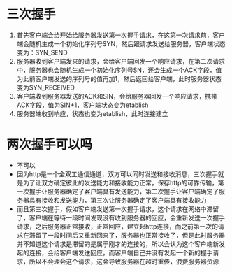# 三次握手
1. 首先客户端会给开始给服务器发送第一次握手请求，在这第一次请求前，客户端会随机生成一个初始化序列号SYN，然后跟请求发送给服务器，客户端状态变为：SYN_SEND
2. 服务器收到客户端发来的请求，会给客户端回发一个响应请求，在第二次请求中，服务器也会随机生成一个初始化序列号SN，还会生成一个ACK字段，值为此前客户端发送的序列号的值再加1，然后返回给客户端，此时服务器状态变为SYN_RECEIVED
3. 客户端收到服务器发送的ACK和SIN，会给服务器回发一个响应请求，携带ACK字段，值为SIN+1，客户端状态变为etablish
4. 服务器端收到响应，状态也变为etablish，此时连接建立
# 两次握手可以吗
- 不可以
- 因为http是一个全双工通信通道，双方可以同时发送和接收消息，三次握手就是为了让双方确定彼此的发送能力和接收能力正常，保存http的可靠传输，第一次握手让服务器确定了客户端具有发送能力，第二次握手让客户端确定了服务器具有接收和发送能力，第三次让服务器确定了客户端具有接收能力
- 而且第三次握手，假如客户端发送第一次握手请求，这个请求在网络中滞留了，客户端在等待一段时间发现没有收到服务器的回应，会重新发送一次握手请求，之后服务器正常接收，正常回应，建立起http连接，而之前第一次的请求在滞留了一段时间后又重新回来了，服务器也正常接收了，但是此时服务器并不知道这个请求是滞留的是属于刚才的连接的，所以会认为这个客户端新发起的连接，会给客户端发送回应，而客户端自己并没有发起一个新的握手请求，所以不会理会这个请求，这会导致服务器在超时重传，浪费服务器资源
